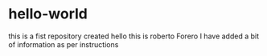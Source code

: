 # hello-world
this is a fist repository created 
hello this is roberto Forero
I have added a bit of information as per instructions

